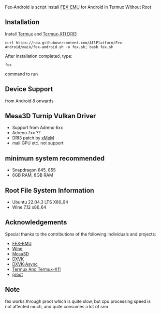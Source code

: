 Fex-Android is script install [FEX-EMU](https://github.com/FEX-Emu/FEX) for Android in Termux Without Root

## Installation
Install [Termux](https://github.com/termux/termux-app/releases/download/v0.118.0/termux-app_v0.118.0+github-debug_arm64-v8a.apk) and [Termux-X11 DRI3](https://github.com/termux/termux-x11/releases/download/nightly/app-arm64-v8a-debug.apk)
```
curl https://raw.githubusercontent.com/AllPlatform/Fex-Android/main/fex-android.sh -o fex.sh; bash fex.sh
```
After installation completed, type:
```
fex
```
command to run
## Device Support
from Android 8 onwards
## Mesa3D Turnip Vulkan Driver
- Support from Adreno 6xx
- Adreno 7xx ??
- DRI3 patch by [xMeM](https://github.com/xMeM/termux-packages/tree/master/packages/mesa)
- mali GPU etc. not support
## minimum system recommended
- Snapdragon 845, 855
- 6GB RAM, 8GB RAM
## Root File System Information
- Ubuntu 22.04.3 LTS X86_64
- Wine 7.12 x86_64
## Acknowledgements
Special thanks to the contributions of the following individuals and projects:
- [FEX-EMU](https://github.com/FEX-Emu/FEX)
- [Wine](https://gitlab.winehq.org/wine/wine)
- [Mesa3D](https://www.mesa3d.org/)
- [DXVK](https://github.com/doitsujin/dxvk)
- [DXVK-Async](https://github.com/Sporif/dxvk-async)
- [Termux And Termux-X11](https://github.com/termux)
- [proot](https://github.com/proot-me/proot)
## Note
fex works through proot which is quite slow, but cpu processing speed is not affected much, and quite consumes a lot of ram


